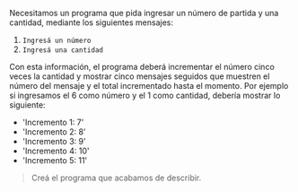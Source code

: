 Necesitamos un programa que pida ingresar un número de partida y una cantidad, mediante los siguientes mensajes:

1. `Ingresá un número`
2. `Ingresá una cantidad`
 
Con esta información, el programa deberá incrementar el número cinco veces la cantidad y mostrar cinco mensajes seguidos que muestren el número del mensaje y el total incrementado hasta el momento.
Por ejemplo si ingresamos el 6 como número y el 1 como cantidad, debería mostrar lo siguiente:

  * 'Incremento 1: 7'
  * 'Incremento 2: 8'
  * 'Incremento 3: 9'
  * 'Incremento 4: 10'
  * 'Incremento 5: 11'

> Creá el programa que acabamos de describir.

<style>
  .mu-browser {
    display: none;
  }
</style>